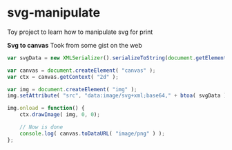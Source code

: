 # svg-manipulate
Toy project to learn how to manipulate svg for print

**Svg to canvas**
Took from some gist on the web
```javascript
var svgData = new XMLSerializer().serializeToString(document.getElementById('canvas') );

var canvas = document.createElement( "canvas" );
var ctx = canvas.getContext( "2d" );

var img = document.createElement( "img" );
img.setAttribute( "src", "data:image/svg+xml;base64," + btoa( svgData ) );

img.onload = function() {
    ctx.drawImage( img, 0, 0);

    // Now is done
    console.log( canvas.toDataURL( "image/png" ) );
};
```
